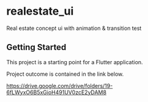 # realestate_ui

Real estate concept ui with animation & transition test

## Getting Started

This project is a starting point for a Flutter application.

Project outcome is contained in the link below.

https://drive.google.com/drive/folders/19-6fLWyxO6B5xGioH491UV0zcE2yDAM8
